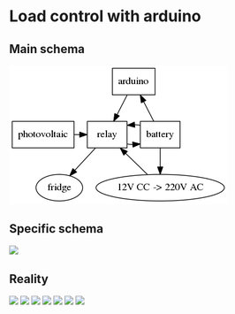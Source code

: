 # Load control with arduino
Main schema
-----------

![](./README_files/diagram.png)


Specific schema
---------------
![](file:///home/trent/lang/arduino/regul/schema.png)

Reality
-------

![](file:///home/trent/lang/arduino/regul/img/01.JPG)
![](file:///home/trent/lang/arduino/regul/img/02.JPG)
![](file:///home/trent/lang/arduino/regul/img/03.JPG)
![](file:///home/trent/lang/arduino/regul/img/04.JPG)
![](file:///home/trent/lang/arduino/regul/img/05.JPG)
![](file:///home/trent/lang/arduino/regul/img/06.JPG)
![](file:///home/trent/lang/arduino/regul/img/07.JPG)

